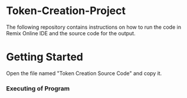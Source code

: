 # Token-Creation-Project
The following repository contains instructions on how to run the code in Remix Online IDE and the source code for the output.
# Getting Started
Open the file named "Token Creation Source Code" and copy it.
### Executing of Program
```Java
